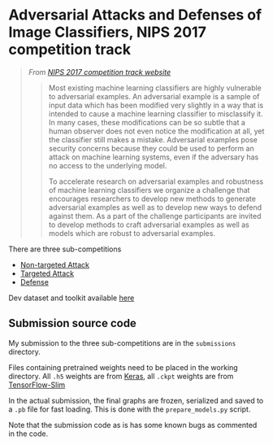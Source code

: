 # Adversarial Attacks and Defenses of Image Classifiers, NIPS 2017 competition track

> *From [NIPS 2017 competition track website](https://nips.cc/Conferences/2017/CompetitionTrack)*
> > Most existing machine learning classifiers are highly vulnerable to adversarial examples. 
> > An adversarial example is a sample of input data which has been modified very slightly in 
> > a way that is intended to cause a machine learning classifier to misclassify it. In many 
> > cases, these modifications can be so subtle that a human observer does not even notice the 
> > modification at all, yet the classifier still makes a mistake. Adversarial examples pose 
> > security concerns because they could be used to perform an attack on machine learning systems, 
> > even if the adversary has no access to the underlying model.
> > 
> > To accelerate research on adversarial examples and robustness of machine learning classifiers 
> > we organize a challenge that encourages researchers to develop new methods to generate 
> > adversarial examples as well as to develop new ways to defend against them. As a part of the 
> > challenge participants are invited to develop methods to craft adversarial examples as well 
> > as models which are robust to adversarial examples.

There are three sub-competitions

* [Non-targeted Attack](https://www.kaggle.com/c/nips-2017-non-targeted-adversarial-attack)
* [Targeted Attack](https://www.kaggle.com/c/nips-2017-targeted-adversarial-attack)
* [Defense](https://www.kaggle.com/c/nips-2017-defense-against-adversarial-attack)

Dev dataset and toolkit available 
[here](https://github.com/tensorflow/cleverhans/tree/master/examples/nips17_adversarial_competition)

## Submission source code

My submission to the three sub-competitions are in the `submissions` directory. 

Files containing pretrained weights need to be placed in the working directory. All `.h5` weights
are from [Keras](https://keras.io/), all `.ckpt` weights are from 
[TensorFlow-Slim](https://github.com/tensorflow/models/tree/master/research/slim)

In the actual submission, the final graphs are frozen, serialized and saved to a `.pb` file for 
fast loading. This is done with the `prepare_models.py` script.

Note that the submission code as is has some known bugs as commented in the code.

